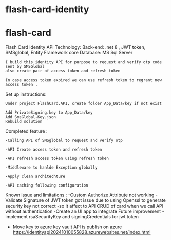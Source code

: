 # flash-card-identity
# flash-card
Flash Card Identity API Technology: 
  Back-end: .net 8 , JWT token, SMSglobal, Entity Framework core
  Database: MS Sql Server

	I build this identity API for purpose to request and verify otp code sent by SMSGlobal
	also create pair of access token and refresh token
	
	In case access token expired we can use refresh token to regrant new access token .


Set up instructions:

	Under project FlashCard.API, create folder App_Data/key if not exist

	Add PrivateSigning.key to App_Data/key
	Add SmsGlobal-Key.json
	Rebuild solution

Completed feature : 

	-Calling API of SMSglobal to request and verify otp

	-API Create access token and refresh token

	-API refresh access token using refresh token

	-Middleware to hanlde Exception globally

	-Apply clean architechture

	-API caching following configuration

Known issue and limitations :
	-Custom Authorize Attribute not working
	-Validate Signature of JWT token got issue due to using Openssl to generate security key not correct
	-so It affect to API CRUD of card when we call API without authentication
	-Create an UI app to integrate
Future improvement
  -implement rsaSecurityKey and signingCredentials for jwt token
  - Move key to azure key vault
API is publish on azure https://identityapi20241010055828.azurewebsites.net/index.html